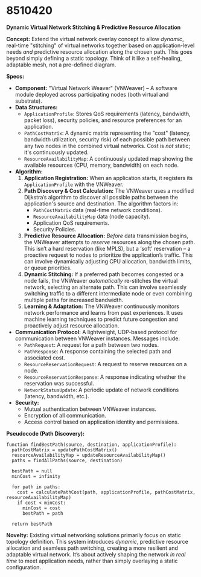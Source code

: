 # 8510420

**Dynamic Virtual Network Stitching & Predictive Resource Allocation**

**Concept:** Extend the virtual network overlay concept to allow *dynamic*, real-time "stitching" of virtual networks together based on application-level needs *and* predictive resource allocation along the chosen path.  This goes beyond simply defining a static topology. Think of it like a self-healing, adaptable mesh, not a pre-defined diagram.

**Specs:**

*   **Component:** "Virtual Network Weaver" (VNWeaver) – A software module deployed across participating nodes (both virtual and substrate).
*   **Data Structures:**
    *   `ApplicationProfile`:  Stores QoS requirements (latency, bandwidth, packet loss), security policies, and resource preferences for an application.
    *   `PathCostMatrix`:  A dynamic matrix representing the "cost" (latency, bandwidth utilization, security risk) of each possible path between any two nodes in the combined virtual networks. Cost is *not* static; it's continuously updated.
    *   `ResourceAvailabilityMap`:  A continuously updated map showing the available resources (CPU, memory, bandwidth) on each node.
*   **Algorithm:**
    1.  **Application Registration:**  When an application starts, it registers its `ApplicationProfile` with the VNWeaver.
    2.  **Path Discovery & Cost Calculation:**  The VNWeaver uses a modified Dijkstra’s algorithm to discover all possible paths between the application's source and destination.  The algorithm factors in:
        *   `PathCostMatrix` data (real-time network conditions).
        *   `ResourceAvailabilityMap` data (node capacity).
        *   Application QoS requirements.
        *   Security Policies.
    3.  **Predictive Resource Allocation:**  *Before* data transmission begins, the VNWeaver attempts to *reserve* resources along the chosen path.  This isn’t a hard reservation (like MPLS), but a ‘soft’ reservation – a proactive request to nodes to prioritize the application’s traffic.  This can involve dynamically adjusting CPU allocation, bandwidth limits, or queue priorities.
    4.  **Dynamic Stitching:**  If a preferred path becomes congested or a node fails, the VNWeaver *automatically* re-stitches the virtual network, selecting an alternate path. This can involve seamlessly switching traffic to a different intermediate node or even combining multiple paths for increased bandwidth.
    5.  **Learning & Adaptation:** The VNWeaver continuously monitors network performance and learns from past experiences. It uses machine learning techniques to predict future congestion and proactively adjust resource allocation.
*   **Communication Protocol:** A lightweight, UDP-based protocol for communication between VNWeaver instances. Messages include:
    *   `PathRequest`:  A request for a path between two nodes.
    *   `PathResponse`:  A response containing the selected path and associated cost.
    *   `ResourceReservationRequest`:  A request to reserve resources on a node.
    *   `ResourceReservationResponse`:  A response indicating whether the reservation was successful.
    *   `NetworkStatusUpdate`:  A periodic update of network conditions (latency, bandwidth, etc.).
*   **Security:**
    *   Mutual authentication between VNWeaver instances.
    *   Encryption of all communication.
    *   Access control based on application identity and permissions.

**Pseudocode (Path Discovery):**

```
function findBestPath(source, destination, applicationProfile):
  pathCostMatrix = updatePathCostMatrix()
  resourceAvailabilityMap = updateResourceAvailabilityMap()
  paths = findAllPaths(source, destination)

  bestPath = null
  minCost = infinity

  for path in paths:
    cost = calculatePathCost(path, applicationProfile, pathCostMatrix, resourceAvailabilityMap)
    if cost < minCost:
      minCost = cost
      bestPath = path

  return bestPath
```

**Novelty:** Existing virtual networking solutions primarily focus on static topology definition. This system introduces *dynamic*, predictive resource allocation and seamless path switching, creating a more resilient and adaptable virtual network. It’s about actively shaping the network *in real time* to meet application needs, rather than simply overlaying a static configuration.
